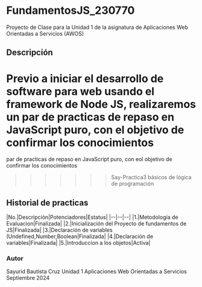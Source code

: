 # FundamentosJS_230770
Proyecto de Clase para la Unidad 1 de la asignatura de Aplicaciones Web Orientadas a Servicios (AWOS)

## Descripción
  Previo a iniciar el desarrollo de software para web usando el framework de Node JS, realizaremos un 
  par de practicas de repaso en JavaScript puro, con el objetivo de confirmar los conocimientos 
=======
  par de practicas de repaso en JavaScript puro, con eol objetivo de confirmar los conocimientos 
>>>>>>> Say-Practica3
  básicos de lógica de programación

## Historial de practicas

|No.|Descripción|Potenciadores|Estatus|
|--|--|--|
|1.|Metodología de Evaluacion|Finalizada|
|2.|Inicialización del Proyecto de fundamentos de JS|Finalizada|
|3.|Declaración de variables (Undefined,Number,Boolean|Finalizada|
|4.|Declaración de variables|Finalizada|
|5.|Introduccion a los objetos|Activa|





  ### Autor
 Sayurid Bautista Cruz
  Unidad 1
  Aplicaciones Web Orientadas a Servicios
  Septiembre 2024 
